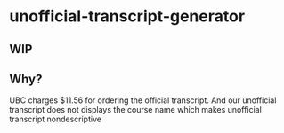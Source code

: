 # unofficial-transcript-generator

## WIP

## Why?
UBC charges $11.56 for ordering the official transcript.
And our unofficial transcript does not displays the course name which makes unofficial transcript nondescriptive
